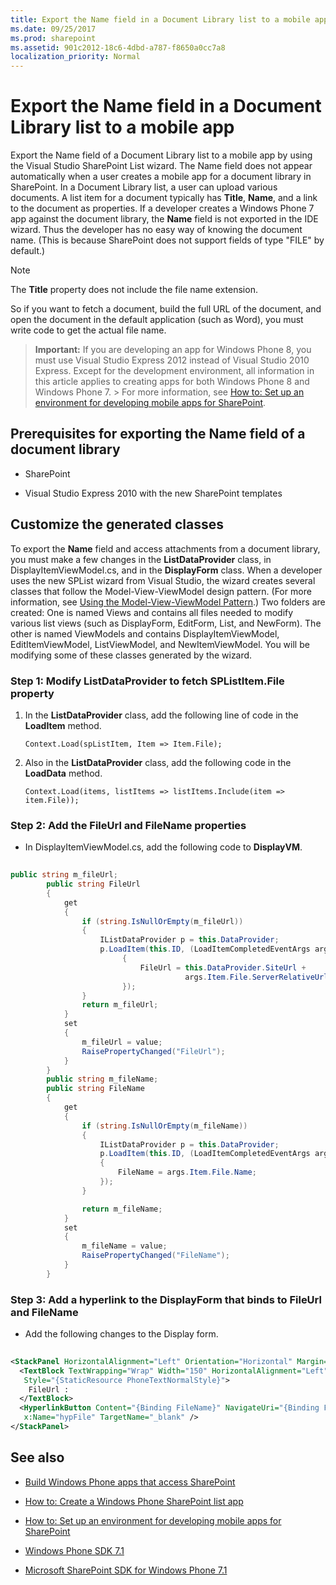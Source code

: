 ```yaml
---
title: Export the Name field in a Document Library list to a mobile app
ms.date: 09/25/2017
ms.prod: sharepoint
ms.assetid: 901c2012-18c6-4dbd-a787-f8650a0cc7a8
localization_priority: Normal
---
```



# Export the Name field in a Document Library list to a mobile app

Export the Name field of a Document Library list to a mobile app by using the Visual Studio SharePoint List wizard. The Name field does not appear automatically when a user creates a mobile app for a document library in SharePoint.
In a Document Library list, a user can upload various documents. A list item for a document typically has **Title**, **Name**, and a link to the document as properties. If a developer creates a Windows Phone 7 app against the document library, the **Name** field is not exported in the IDE wizard. Thus the developer has no easy way of knowing the document name. (This is because SharePoint does not support fields of type "FILE" by default.)
  
> [!NOTE]
> The **Title** property does not include the file name extension.
  
    
    


So if you want to fetch a document, build the full URL of the document, and open the document in the default application (such as Word), you must write code to get the actual file name.
  
    
    


> **Important:**
> If you are developing an app for Windows Phone 8, you must use Visual Studio Express 2012 instead of Visual Studio 2010 Express. Except for the development environment, all information in this article applies to creating apps for both Windows Phone 8 and Windows Phone 7. > For more information, see  [How to: Set up an environment for developing mobile apps for SharePoint](how-to-set-up-an-environment-for-developing-mobile-apps-for-sharepoint.md). 
  
    
    


## Prerequisites for exporting the Name field of a document library


- SharePoint
    
  
- Visual Studio Express 2010 with the new SharePoint templates
    
  

## Customize the generated classes
<a name="HowToExportTheNameFieldInADocumentLibraryListToAMobileApp_CustomizeTheGeneratedClases"> </a>

To export the **Name** field and access attachments from a document library, you must make a few changes in the **ListDataProvider** class, in DisplayItemViewModel.cs, and in the **DisplayForm** class. When a developer uses the new SPList wizard from Visual Studio, the wizard creates several classes that follow the Model-View-ViewModel design pattern. (For more information, see [Using the Model-View-ViewModel Pattern](https://msdn.microsoft.com/library/hh821028.aspx).) Two folders are created: One is named Views and contains all files needed to modify various list views (such as DisplayForm, EditForm, List, and NewForm). The other is named ViewModels and contains DisplayItemViewModel, EditItemViewModel, ListViewModel, and NewItemViewModel. You will be modifying some of these classes generated by the wizard.
  
    
    

### Step 1: Modify ListDataProvider to fetch SPListItem.File property


1. In the **ListDataProvider** class, add the following line of code in the **LoadItem** method.
    
     `Context.Load(spListItem, Item => Item.File);`
    
  
2. Also in the **ListDataProvider** class, add the following code in the **LoadData** method.
    
     `Context.Load(items, listItems => listItems.Include(item => item.File));`
    
  

### Step 2: Add the FileUrl and FileName properties


- In DisplayItemViewModel.cs, add the following code to **DisplayVM**.
    
```cs
  
public string m_fileUrl;
        public string FileUrl
        {
            get
            {
                if (string.IsNullOrEmpty(m_fileUrl))
                {
                    IListDataProvider p = this.DataProvider;
                    p.LoadItem(this.ID, (LoadItemCompletedEventArgs args) =>
                         {
                             FileUrl = this.DataProvider.SiteUrl + 
                                       args.Item.File.ServerRelativeUrl;
                         });
                }
                return m_fileUrl;
            }
            set
            {
                m_fileUrl = value;
                RaisePropertyChanged("FileUrl");
            }
        }
        public string m_fileName;
        public string FileName
        {
            get
            {
                if (string.IsNullOrEmpty(m_fileName))
                {
                    IListDataProvider p = this.DataProvider;
                    p.LoadItem(this.ID, (LoadItemCompletedEventArgs args) =>
                    {
                        FileName = args.Item.File.Name;
                    });
                }

                return m_fileName;
            }
            set
            {
                m_fileName = value;
                RaisePropertyChanged("FileName");
            }
        }
```


### Step 3: Add a hyperlink to the DisplayForm that binds to FileUrl and FileName


- Add the following changes to the Display form.
    
```XML
  
<StackPanel HorizontalAlignment="Left" Orientation="Horizontal" Margin="0,5,0,5">
  <TextBlock TextWrapping="Wrap" Width="150" HorizontalAlignment="Left" 
   Style="{StaticResource PhoneTextNormalStyle}">
    FileUrl :
  </TextBlock>
  <HyperlinkButton Content="{Binding FileName}" NavigateUri="{Binding FileUrl}" 
   x:Name="hypFile" TargetName="_blank" />
</StackPanel>

```


## See also
<a name="SP15StoreSPlist_addlresources"> </a>


-  [Build Windows Phone apps that access SharePoint](build-windows-phone-apps-that-access-sharepoint.md)
    
  
-  [How to: Create a Windows Phone SharePoint list app](how-to-create-a-windows-phone-sharepoint-list-app.md)
    
  
-  [How to: Set up an environment for developing mobile apps for SharePoint](how-to-set-up-an-environment-for-developing-mobile-apps-for-sharepoint.md)
    
  
-  [Windows Phone SDK 7.1](http://www.microsoft.com/download/details.aspx?id=27570)
    
  
-  [Microsoft SharePoint SDK for Windows Phone 7.1](http://www.microsoft.com/download/details.aspx?id=30476)
    
  

